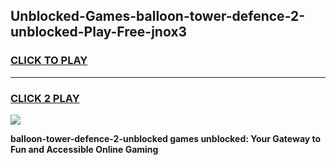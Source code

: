 
## Unblocked-Games-balloon-tower-defence-2-unblocked-Play-Free-jnox3
<h3>
<a href="https://premium76.site?title=balloon-tower-defence-2-unblocked&ref=21A">CLICK TO PLAY</a></h3>
<hr>

<h3>
<a href="https://premium76.site?title=balloon-tower-defence-2-unblocked&ref=21A">CLICK 2 PLAY</a>
  
</h3>

<a href="https://premium76.site?title=balloon-tower-defence-2-unblocked&ref=21A"><img src="https://clearcache.store/games.png"></a>


**balloon-tower-defence-2-unblocked games unblocked: Your Gateway to Fun and Accessible Online Gaming**
